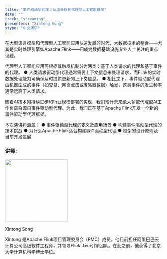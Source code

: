 ```yaml
---
title: "事件驱动型代理：从流处理到代理型人工智能框架"
date: ""
track: "streaming"
presenters: "Xintong Song"
stype: "中文演讲"
---
```


在大型语言模型和代理型人工智能应用快速发展的时代，大数据技术的整合——尤其是实时处理引擎如Apache Flink——已成为数据基础设施专业人士关注的重点议题。

代理型人工智能应用可根据其触发机制分为两类：基于人类请求的代理和基于事件的代理。
● 人类请求驱动型代理通常需要上下文信息来处理请求，而Flink的实时数据处理能力可确保及时提供更新的上下文信息。
● 相比之下，事件驱动型代理由机器生成的事件（如交易、网页点击或传感器数据）触发，这类事件的发生频率通常远高于人类请求。

随着AI技术的持续进步和行业规模部署的实现，我们预计未来绝大多数代理型AI工作负载将源自事件驱动型代理。为此，我们正在基于Apache Flink开发一个新的事件驱动型代理框架。

本次演讲将涵盖：
● 事件驱动型代理的定义及应用场景
● 构建事件驱动型代理的技术挑战
● 为什么Apache Flink适合构建事件驱动型代理
● 框架的设计原则及当前开发进展

### 讲师:

<img src="https://sessionize.com/image/47dd-400o400o1-aEC9VKjiLoZ17X9guibiwx.jpg" width="200" /><br/>

Xintong Song

Xintong 是Apache Flink项目管理委员会（PMC）成员。他目前担任阿里巴巴云计算公司高级软件工程师，并领导Flink Java引擎团队。在此之前，他获得了北京大学计算机科学博士学位。